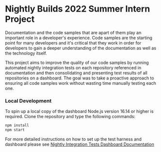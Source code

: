 # Nightly Builds 2022 Summer Intern Project

Documentation and the code samples that are apart of them play an important role in a developer's experience. Code samples are the starting point for many developers and it's critical that they work in order for developers to gain a deeper understanding of the documentation as well as the technology itself.

This project aims to improve the quality of our code samples by running automated nightly integration tests on each repository referenced in documentation and then consolidating and presenting test results of all repositories on a dashboard. The goal was to take a proactive approach to ensuring all code samples work without wasting time manually testing each one.

### Local Development

To spin up a local copy of the dashboard Node.js version 16.14 or higher is required. Clone the repository and type the following commands:

```cmd
npm install
npm start
```

For more detailed instructions on how to set up the test harness and dashboard please see [Nightly Integration Tests Dashboard Documentation](https://mspnp.github.io/intern-js-pipeline/docs/intro)